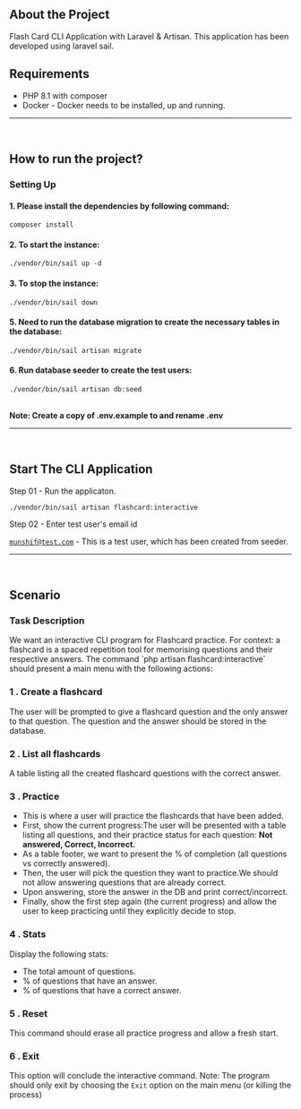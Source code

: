 

## About the Project

Flash Card CLI Application with Laravel & Artisan. This application has been developed using laravel sail.

## Requirements
 * PHP 8.1 with composer
 * Docker - Docker needs to be installed, up and running.

<hr><br/>

## How to run the project?

### Setting Up

<h4>1. Please install the dependencies by following command:</h4>
<code>composer install</code>

<h4>2. To start the instance:</h4>
<code>./vendor/bin/sail up -d </code>

<h4>3. To stop the instance:</h4>
<code>./vendor/bin/sail down </code>

<h4>5. Need to run the database migration to create the necessary tables in the database:</h4>
<code>./vendor/bin/sail artisan migrate</code>

<h4>6. Run database seeder to create the test users:</h4>
<code>./vendor/bin/sail artisan db:seed</code><br/><br/>

**Note: Create a copy of .env.example to and rename .env**

<hr><br/>

## Start The CLI Application

Step 01 - Run the applicaton.

<code>./vendor/bin/sail artisan flashcard:interactive</code>
<br />

Step 02 - Enter test user's email id

<code>munshif@test.com</code> - This is a test user, which has been created from seeder.

<hr><br/>

## Scenario

### Task Description
<p>We want an interactive CLI program for Flashcard practice. For context: a flashcard is a spaced repetition tool for memorising questions and their respective answers.
The command `php artisan flashcard:interactive` should present a main menu with the following actions:</p>

### 1 . Create a flashcard
The user will be prompted to give a flashcard question and the only answer to that question. The question and the answer should be stored in the database.

### 2 . List all flashcards
A table listing all the created flashcard questions with the correct answer.

### 3 . Practice
* This is where a user will practice the flashcards that have been added.
* First, show the current progress:The user will be presented with a table listing all questions, and their practice status for each question: <b>Not answered, Correct, Incorrect.</b>
* As a table footer, we want to present the % of completion (all questions vs correctly answered).
* Then, the user will pick the question they want to practice.We should not allow answering questions that are already correct.
* Upon answering, store the answer in the DB and print correct/incorrect.
* Finally, show the first step again (the current progress) and allow the user to keep practicing until they explicitly decide to stop.

### 4 . Stats
Display the following stats:
- The total amount of questions.
- % of questions that have an answer.
- % of questions that have a correct answer.

### 5 . Reset

This command should erase all practice progress and allow a fresh start.

### 6 . Exit
  This option will conclude the interactive command.
  Note: The program should only exit by choosing the `Exit` option on the main menu (or killing the process)
